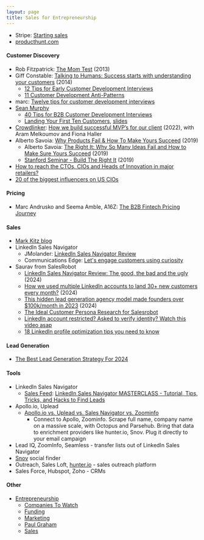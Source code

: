 ```yaml
---
layout: page
title: Sales for Entrepreneurship
---
```


* Stripe: [Starting sales](https://stripe.com/guides/atlas/starting-sales)
* [producthunt.com](https://www.producthunt.com/)

#### Customer Discovery
* Rob Fitzpatrick: [The Mom Test](https://www.amazon.com/Mom-Test-customers-business-everyone/dp/1492180742) (2013)
* Giff Constable: [Talking to Humans: Success starts with understanding your customers](https://www.amazon.com/Talking-Humans-Success-understanding-customers/dp/099080092X) (2014)
  * [12 Tips for Early Customer Development Interviews](https://giffconstable.com/2012/12/12-tips-for-early-customer-development-interviews-revision-3/)
  * [11 Customer Development Anti-Patterns](http://giffconstable.com/2013/06/11-customer-development-anti-patterns/)
* marc: [Twelve tips for customer development interviews](http://www.dancingmango.com/blog/2012/12/14/twelv-tips-for-customer-development-interviews/)
* [Sean Murphy](skmurphy.com)
  * [40 Tips for B2B Customer Development Interviews](https://www.skmurphy.com/blog/2020/01/30/40-tips-for-b2b-customer-development-interviews/)
  * [Landing Your First Ten Customers](https://www.skmurphy.com/blog/2021/02/12/landing-your-first-ten-customers-videos-slides-and-other-resources/), [slides](https://www.skmurphy.com/wp-content/uploads/2021/02/SKMFirst10CustomersLeanCulture210211.pdf)
* [Crowdlinker](https://www.youtube.com/@Crowdlinker): [How we build successful MVP’s for our client](https://www.youtube.com/watch?v=SlRG_o-kx9Q) (2022), with Aram Melkoumov and Fiona Haller
* Alberto Savoia: [Why Products Fail & How To Make Yours Succeed](https://www.youtube.com/watch?v=UnKqhHU0h7Y) (2019)
  * Alberto Savoia: [The Right It: Why So Many Ideas Fail and How to Make Sure Yours Succeed](https://www.amazon.com/Right-Many-Ideas-Yours-Succeed-ebook/dp/B07CKRYYZK) (2019)
  * [Stanford Seminar - Build The Right It](https://www.youtube.com/watch?v=3sUozPcH4fY) (2019)
* [How to reach the CTOs, CIOs and Heads of Innovation in major retailers?](https://www.linkedin.com/pulse/how-reach-ctos-cios-heads-innovation-major-retailers-martin-zeman/)
* [20 of the biggest influencers on US CIOs](https://www.linkedin.com/pulse/20-biggest-influencers-us-cios-richard-laven/)

#### Pricing
* Marc Andrusko and Seema Amble, A16Z: [The B2B Fintech Pricing Journey](https://a16z.com/2023/06/23/b2b-fintech-pricing-journey/)

#### Sales
* [Mark Kitz blog](https://marckitz.com/)
* LinkedIn Sales Navigator
  * JMolander: [LinkedIn Sales Navigator Review](https://jeffmolander.com/linkedin-sales-navigator-review/)
  * Communications Edge: [Let's engage customers using curiosity](https://communications-edge.com/crash-course-registration/)
* Saurav from SalesRobot
  * [LinkedIn Sales Navigator Review: The good, the bad and the ugly](https://www.youtube.com/watch?v=YyLbv_Q6nf0) (2024)
  * [How we used multiple LinkedIn accounts to land 30+ new customers every month?](https://www.youtube.com/watch?v=E5u5_oao6xU) (2024)
  * [This hidden lead generation agency model made founders over $100k/month in 2023](https://www.youtube.com/watch?v=VVuiFsFAB0s) (2024)
  * [The Ideal Customer Persona Research for Salesrobot](https://docs.google.com/spreadsheets/d/1ZOn7_BFyVNr_eQ437Ex7K_HOLmnps-BFgJTMKVBjJLs/edit#gid=644876014)
  * [LinkedIn account restricted? Asked to verify identity? Watch this video asap](https://www.youtube.com/watch?v=ObPHF7-4Kyo)
  * [18 LinkedIn profile optimization tips you need to know](https://www.youtube.com/watch?v=JluyYqRkQMg)

#### Lead Generation
* [The Best Lead Generation Strategy For 2024](https://www.youtube.com/watch?v=YiW9t8TI8wA)

#### Tools
* LinkedIn Sales Navigator
  * [Sales Feed](https://www.youtube.com/@Sales_Feed): [LinkedIn Sales Navigator MASTERCLASS - Tutorial, Tips, Tricks, and Hacks to Find Leads](https://www.youtube.com/watch?v=8vnfIsGc2_g)
* Apollo.io, Uplead
  * [ Apollo.io vs. Uplead vs. Sales Navigator vs. Zoominfo](https://www.youtube.com/watch?v=2BH4ZchM26U)
    * Connect to Apollo, Zoominfo. Scrape full name, company name on a massive scale, with Octopus and Parsehub. Bring that data to enrichment providers like hunter.io, Snov. Plug it directly to your email campaign
* Lead IQ, ZoomInfo, Seamless - transfer lists out of LinkedIn Sales Navigator
* [Snov](https://snov.io) social finder
* Outreach, Sales Loft, [hunter.io](https://hunter.io/) - sales outreach platform
* Sales Force, Hubspot, Zoho - CRMs

#### Other
* [Entrepreneurship](/entrepreneurship)
  * [Companies To Watch](/entrepreneurship/companies_to_watch)
  * [Funding](/entrepreneurship/funding)
  * [Marketing](/entrepreneurship/marketing)
  * [Paul Graham](/entrepreneurship/paul_graham)
  * [Sales](/entrepreneurship/sales)
